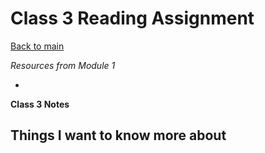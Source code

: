 # Class 3 Reading Assignment
[Back to main](https://michaeldulin.github.io/reading-notes)

*Resources from Module 1* 
- []()


**Class 3 Notes**

## Things I want to know more about

